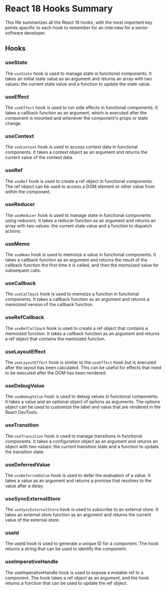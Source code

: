 # React 18 Hooks Summary

This file summarizes all the React 18 hooks, with the most important key points specific to each hook to remember for an interview for a senior software developer.

## Hooks

### useState

The `useState` hook is used to manage state in functional components. It takes an initial state value as an argument and returns an array with two values: the current state value and a function to update the state value.

### useEffect

The `useEffect` hook is used to run side effects in functional components. It takes a callback function as an argument, which is executed after the component is mounted and whenever the component's props or state change.

### useContext

The `useContext` hook is used to access context data in functional components. It takes a context object as an argument and returns the current value of the context data.

### useRef

The `useRef` hook is used to create a ref object in functional components. The ref object can be used to access a DOM element or other value from within the component.

### useReducer

The `useReducer` hook is used to manage state in functional components using reducers. It takes a reducer function as an argument and returns an array with two values: the current state value and a function to dispatch actions.

### useMemo

The `useMemo` hook is used to memoize a value in functional components. It takes a callback function as an argument and returns the result of the callback function the first time it is called, and then the memoized value for subsequent calls.

### useCallback

The `useCallback` hook is used to memoize a function in functional components. It takes a callback function as an argument and returns a memoized version of the callback function.

### useRefCallback

The `useRefCallback` hook is used to create a ref object that contains a memoized function. It takes a callback function as an argument and returns a ref object that contains the memoized function.

### useLayoutEffect

The `useLayoutEffect` hook is similar to the `useEffect` hook but is executed after the layout has been calculated. This can be useful for effects that need to be executed after the DOM has been rendered.

### useDebugValue

The `useDebugValue` hook is used to debug values in functional components. It takes a value and an optional object of options as arguments. The options object can be used to customize the label and value that are rendered in the React DevTools.

### useTransition

The `useTransition` hook is used to manage transitions in functional components. It takes a configuration object as an argument and returns an object with two values: the current transition state and a function to update the transition state.

### useDeferredValue

The `useDeferredValue` hook is used to defer the evaluation of a value. It takes a value as an argument and returns a promise that resolves to the value after a delay.

### useSyncExternalStore

The `useSyncExternalStore` hook is used to subscribe to an external store. It takes an external store function as an argument and returns the current value of the external store.

### useId

The useId hook is used to generate a unique ID for a component. The hook returns a string that can be used to identify the component.

### useImperativeHandle

The useImperativeHandle hook is used to expose a mutable ref to a component. The hook takes a ref object as an argument, and the hook returns a function that can be used to update the ref object.
